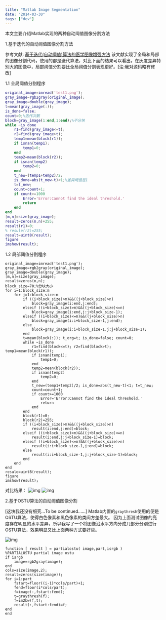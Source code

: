 ```yaml
---
title: "Matlab Image Segmentation"
date: "2014-03-30"
tags: ["dev"]
---
```

本文主要介绍Matlab实现的两种自动阈值图像分割方法<!--more-->

1.基于迭代的自动阈值图像分割方法

参考文献: [基于迭代(自动阈值)算法的医学图像增强方法](/files/image_segmentation.pdf)
该文献实现了全局和局部的图像分割代码，使用的都是迭代算法，对比下面的结果可以看出，在灰度差异特别大的图像中，局部阈值分割要比全局阈值分割表现更好。[注:我对源码略有修改]

1.1 全局阈值分割程序

```matlab
original_image=imread('test1.png');
gray_image=rgb2gray(original_image);
gray_image=double(gray_image);
t=mean(gray_image(:));
is_done=false;
count=0;%迭代次数
block=gray_image(1:end,1:end);%不分块
while ~is_done
    r1=find(gray_image<=t);
    r2=find(gray_image>t);
    temp1=mean(block(r1));
    if isnan(temp1);
        temp1=0;
    end
    temp2=mean(block(r2));
    if isnan(temp2)
        temp2=0;
    end
    t_new=(temp1+temp2)/2;
    is_done=abs(t_new-t)<1;%差异阈值是1
    t=t_new;
    count=count+1;
    if count>=1000
        Error='Error:Cannot find the ideal threshold.'
        return
    end
end
[m,n]=size(gray_image);
result=zeros(m,n)+255;
result(r1)=0;
% resule(r2)=255;
result=uint8(result);
figure
imshow(result);
```

1.2 局部阈值分割程序

```
original_image=imread('test1.png');
gray_image=rgb2gray(original_image);
gray_image=double(gray_image);
[m,n]=size(gray_image);
result=zeros(m,n);
block_size=70;%分块大小
for i=1:block_size:m
    for j=1:block_size:n
        if ((i+block_size)>m)&&((j+block_size)>n)
            block=gray_image(i:end,j:end);
        elseif ((i+block_size)>m)&&((j+block_size)<=n)
            block=gray_image(i:end,j:j+block_size-1);
        elseif ((i+block_size)<=m)&&((j+block_size)>n)
            block=gray_image(i:i+block_size-1,j:end);
        else
            block=gray_image(i:i+block_size-1,j:j+block_size-1);
        end
        t=mean(block(:)); t_org=t; is_done=false; count=0;
        while ~is_done
            r1=find(block<=t); r2=find(block>t); temp1=mean(block(r1));
            if isnan(temp1);
                temp1=0;
            end
            temp2=mean(block(r2));
            if isnan(temp2)
                temp2=0;
            end
            t_new=(temp1+temp2)/2; is_done=abs(t_new-t)<1; t=t_new;
            count=count+1;
            if count>=1000
                Error='Error:Cannot find the ideal threshold.'
                return
            end
        end
        block(r1)=0;
        block(r2)=255;
        if ((i+block_size)>m)&&((j+block_size)>n)
            result(i:end,j:end)=block;
        elseif ((i+block_size)>m)&&((j+block_size)<=n)
            result(i:end,j:j+block_size-1)=block;
        elseif ((i+block_size)<=m)&&((j+block_size)>n)
            result(i:i+block_size-1,j:end)=block;
        else
            result(i:i+block_size-1,j:j+block_size-1)=block;
        end
    end
end
resule=uint8(result);
figure
imshow(result);
```

对比结果：
![img](/images/whole.png)
![img](/images/partial.png)

2.基于OSTU算法的自动阈值图像分割

[这块我还没有细究...To be continued......]
Matlab内置的`graythresh`使用的便是OSTU算法，使得白色像素和黑色像素的类间方差最大。
因为上面测试图像的亮度存在明显的水平差异，所以我写了一个将图像沿水平方向分成几部分分别进行OSTU算法，效果明显又比上面两种方式要好些。

![img](/images/postu.png)

```
function [ result ] = partialostu( image,part,isrgb )
%PARTIALOSTU partial image ostu
if isrgb
    image=rgb2gray(image);
end
cols=size(image,2);
result=zeros(size(image));
for i=1:part
    fstart=floor((i-1)*cols/part)+1;
    fend=floor(i*cols/part);
    f=image(:,fstart:fend);
    t=graythresh(f);
    f=im2bw(f,t);
    result(:,fstart:fend)=f;
end
end
```
